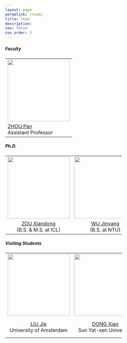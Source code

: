 ```yaml
---
layout: page
permalink: /team/
title: Team
description: 
nav: false
nav_order: 3
---
```

<!--- assets/img/panzhou4.jpg --->


#####  **Faculty**
<table style="width:75%">
  <tr>
    <td style="text-align:left"><img src="../assets/img/panzhou.jpg" height="200"></td>
  </tr>
  <tr>
    <td style="text-align:left"><a href="https://panzhous.github.io/">ZHOU Pan</a> <br> Assistant Professor</td>
  </tr>
</table>


<!-- #####  **Visiting Faculty** 

<table style="width:75%">
  <tr>
    <td style="text-align:center"><img src="../assets/img/panzhou.jpg" height="200"></td>
    <td style="text-align:center"><img src="https://melaniemitchell.me/mm.jpg" height="200"></td>
  </tr>
  <tr>
    <td style="text-align:center"><a href="https://leon.bottou.org/">Leon Bottou</a> <br> Facebook AI</td>
    <td style="text-align:center"><a href="https://melaniemitchell.me/">Melanie Mitchell</a> <br> Portland State University</td>
  </tr>
</table> -->



#####  **Ph.D.** 

<table style="width:75%">
  <tr>
    <td style="text-align:center"><img src="https://yqcca.github.io/images/profile.png" height="200"></td>
    <td style="text-align:center"><img src="https://computing.smu.edu.sg/sites/scis.smu.edu.sg/files/2024-08/jinyang-wu-2024.jpg" height="200"></td>
    <!-- <td style="text-align:left"><img src="https://www.cmu.edu/tepper/facultyphotos/large/zlipton-min.jpg" height="200"></td>
    <td style="text-align:left"><img src="../assets/img/panzhou.jpg" height="200"></td> -->
  </tr>
  <tr>
    <td style="text-align:center"><a href="https://yqcca.github.io/">ZOU Xiandong</a> <br> (B.S. & M.S. at ICL)</td>
    <td style="text-align:center"><a href="https://melaniemitchell.me/">WU Jinyang</a> <br> (B.S.  at NTU)</td>
    <!-- <td style="text-align:center"><a href="http://zacklipton.com/">Zach Lipton</a> <br> CMU</td>
    <td style="text-align:center"><a href="https://cs.nyu.edu/~denton/">Emily Denton</a> <br> Google</td> -->
  </tr>
  <!-- <tr>
    <td style="text-align:center"><img src="https://i0.wp.com/veronikach.com/wp-content/uploads/2019/01/Cheplygina_Veronika.jpg?resize=768%2C960&ssl=1" height="200"></td>
    <td style="text-align:center"><img src="https://cs.stanford.edu/~pliang/resources/percy2.jpeg" height="200"></td>
    <td style="text-align:center"><img src="http://www.cs.toronto.edu/~duvenaud/pictures/me/david-duvenaud-headshot.jpg" height="200"></td>
    <td style="text-align:center"><img src="../assets/img/panzhou.jpg" height="200"></td>
  </tr>
  <tr>
    <td style="text-align:center"><a href="https://veronikach.com/">Veronika Cheplygina</a> <br> Eindhoven University of Technology</td>
    <td style="text-align:center"><a href="https://cs.stanford.edu/~pliang/">Percy Liang</a> <br> Stanford University</td>
    <td style="text-align:center"><a href="http://www.cs.toronto.edu/~duvenaud/">David Duvenaud</a> <br> University of Toronto</td>
    <td style="text-align:center"><a href="http://cs.brown.edu/~mlittman/">Michael Littman</a><br> Brown University</td>
  </tr> -->
</table>


#####  **Visiting Students** 


<table style="width:75%">
  <tr>
    <td style="text-align:center"><img src="https://jliu4ai.github.io/authors/admin/Jie.jpeg" height="200"></td>
    <td style="text-align:center"><img src="" height="200"></td>
    <td style="text-align:center"><img src="" height="200"></td>
    <td style="text-align:center"><img src="https://xiarho.github.io/images/xrh_photo.jpg" height="200"></td>
  </tr>
  <tr>
    <td style="text-align:center"><a href="https://jliu4ai.github.io/">LIU Jie</a> <br>University of Amsterdam</td>
    <td style="text-align:center"><a href="https://scholar.google.com.sg/citations?user=jXLkbw8AAAAJ"> DONG Xiao</a> <br>Sun Yat-sen University</td>
    <td style="text-align:center"><a href="https://scholar.google.com/citations?user=GIBwOR8AAAAJ">ZHAO Qi</a> <br>Nanjing University</td>
    <td style="text-align:center"><a href="https://xiarho.github.io/">XIAO Ruihao</a> <br> East China University of Science and Technology</td>
  </tr>
  <!-- <tr>
    <td style="text-align:center"><img src="https://i0.wp.com/veronikach.com/wp-content/uploads/2019/01/Cheplygina_Veronika.jpg?resize=768%2C960&ssl=1" height="200"></td>
    <td style="text-align:center"><img src="https://cs.stanford.edu/~pliang/resources/percy2.jpeg" height="200"></td>
    <td style="text-align:center"><img src="http://www.cs.toronto.edu/~duvenaud/pictures/me/david-duvenaud-headshot.jpg" height="200"></td>
    <td style="text-align:center"><img src="../assets/img/panzhou.jpg" height="200"></td>
  </tr>
  <tr>
    <td style="text-align:center"><a href="https://veronikach.com/">Veronika Cheplygina</a> <br> Eindhoven University of Technology</td>
    <td style="text-align:center"><a href="https://cs.stanford.edu/~pliang/">Percy Liang</a> <br> Stanford University</td>
    <td style="text-align:center"><a href="http://www.cs.toronto.edu/~duvenaud/">David Duvenaud</a> <br> University of Toronto</td>
    <td style="text-align:center"><a href="http://cs.brown.edu/~mlittman/">Michael Littman</a><br> Brown University</td>
  </tr> -->
</table>

